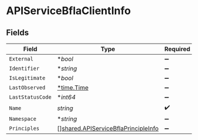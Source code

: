 # APIServiceBflaClientInfo


## Fields

| Field                                                                                             | Type                                                                                              | Required                                                                                          | Description                                                                                       |
| ------------------------------------------------------------------------------------------------- | ------------------------------------------------------------------------------------------------- | ------------------------------------------------------------------------------------------------- | ------------------------------------------------------------------------------------------------- |
| `External`                                                                                        | **bool*                                                                                           | :heavy_minus_sign:                                                                                | N/A                                                                                               |
| `Identifier`                                                                                      | **string*                                                                                         | :heavy_minus_sign:                                                                                | N/A                                                                                               |
| `IsLegitimate`                                                                                    | **bool*                                                                                           | :heavy_minus_sign:                                                                                | N/A                                                                                               |
| `LastObserved`                                                                                    | [*time.Time](https://pkg.go.dev/time#Time)                                                        | :heavy_minus_sign:                                                                                | N/A                                                                                               |
| `LastStatusCode`                                                                                  | **int64*                                                                                          | :heavy_minus_sign:                                                                                | N/A                                                                                               |
| `Name`                                                                                            | *string*                                                                                          | :heavy_check_mark:                                                                                | N/A                                                                                               |
| `Namespace`                                                                                       | **string*                                                                                         | :heavy_minus_sign:                                                                                | N/A                                                                                               |
| `Principles`                                                                                      | [][shared.APIServiceBflaPrincipleInfo](../../../pkg/models/shared/apiservicebflaprincipleinfo.md) | :heavy_minus_sign:                                                                                | N/A                                                                                               |